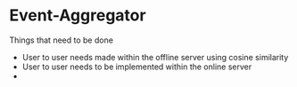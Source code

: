 # Event-Aggregator
Things that need to be done
- User to user needs made within the offline server using cosine similarity
- User to user needs to be implemented within the online server
- 